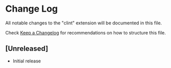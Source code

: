 # Change Log

All notable changes to the "clint" extension will be documented in this file.

Check [Keep a Changelog](http://keepachangelog.com/) for recommendations on how to structure this file.

## [Unreleased]

- Initial release